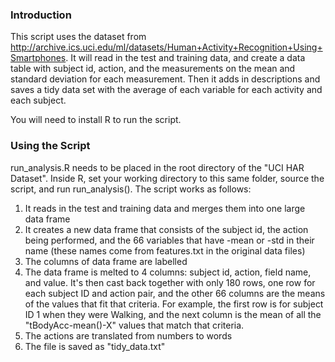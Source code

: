 ### Introduction
This script uses the dataset from http://archive.ics.uci.edu/ml/datasets/Human+Activity+Recognition+Using+Smartphones. It will read in the test and training data, and create a data table with subject id, action, and the measurements on the mean and standard deviation for each measurement. Then it adds in descriptions and saves a tidy data set with the average of each variable for each activity and each subject.

You will need to install R to run the script.

### Using the Script
run_analysis.R needs to be placed in the root directory of the "UCI HAR Dataset". Inside R, set your working directory to this same folder, source the script, and run run_analysis(). The script works as follows:

1. It reads in the test and training data and merges them into one large data frame
2. It creates a new data frame that consists of the subject id, the action being performed, and the 66 variables that have -mean or -std in their name (these names come from features.txt in the original data files)
3. The columns of data frame are labelled
4. The data frame is melted to 4 columns: subject id, action, field name, and value. It's then cast back together with only 180 rows, one row for each subject ID and action pair, and the other 66 columns are the means of the values that fit that criteria. For example, the first row is for subject ID 1 when they were Walking, and the next column is the mean of all the "tBodyAcc-mean()-X" values that match that criteria.
5. The actions are translated from numbers to words
6. The file is saved as "tidy_data.txt"